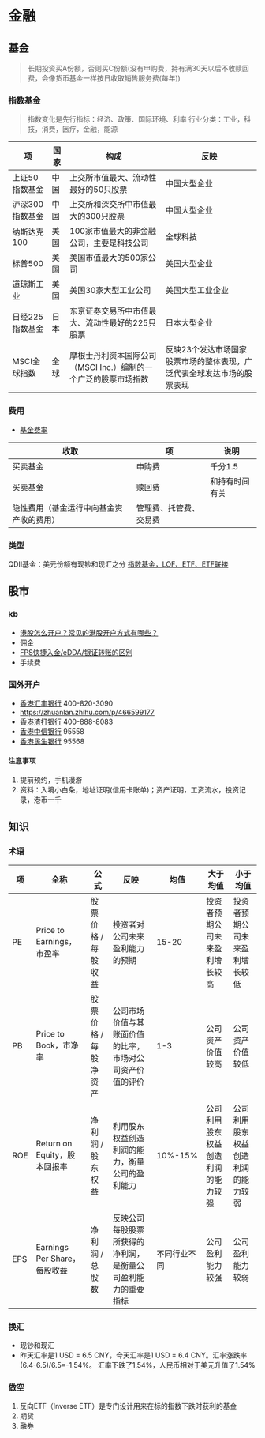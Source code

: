 # 金融
## 基金
> 长期投资买A份额，否则买C份额(没有申购费，持有满30天以后不收赎回费，会像货币基金一样按日收取销售服务费(每年))

### 指数基金
> 指数变化是先行指标：经济、政策、国际环境、利率
行业分类：工业，科技，消费，医疗，金融，能源

| 项 | 国家 | 构成 | 反映 |
| - | - | - | - |
| 上证50指数基金 | 中国 | 上交所市值最大、流动性最好的50只股票 | 中国大型企业 |
| 沪深300指数基金 | 中国 | 上交所和深交所中市值最大的300只股票 | 中国大型企业 |
| 纳斯达克100 | 美国 | 100家市值最大的非金融公司，主要是科技公司 | 全球科技 |
| 标普500 | 美国 | 美国市值最大的500家公司 | 美国大型企业 |
| 道琼斯工业 | 美国 | 美国30家大型工业公司 | 美国大型工业企业 |
| 日经225指数基金 | 日本 | 东京证券交易所中市值最大、流动性最好的225只股票 | 日本大型企业 |
| MSCI全球指数 | 全球 | 摩根士丹利资本国际公司（MSCI Inc.）编制的一个广泛的股票市场指数 | 反映23个发达市场国家股票市场的整体表现，广泛代表全球发达市场的股票表现 |

### 费用
* [基金费率](https://zhuanlan.zhihu.com/p/97207789)

| 收取 | 项 | 说明 |
| - | - | - |
| 买卖基金 | 申购费 | 千分1.5 |
| 买卖基金 | 赎回费 | 和持有时间有关 |
| 隐性费用（基金运行中向基金资产收的费用） | 管理费、托管费、交易费 |  |

### 类型
QDII基金：美元份额有现钞和现汇之分
[指数基金，LOF、ETF、ETF联接](https://www.zhihu.com/question/283131851)

## 股市
### kb
* [港股怎么开户？常见的港股开户方式有哪些？](https://xueqiu.com/2688347802/204415877)
* [佣金](https://www.zhihu.com/question/382642027)
* [FPS快捷入金/eDDA/银证转账的区别](https://xueqiu.com/1532246163/158421767)
* 手续费

### 国外开户
* [香港汇丰银行](https://www.hsbc.com.cn/) 400-820-3090
* https://zhuanlan.zhihu.com/p/466599177
* [香港渣打银行](https://www.sc.com/cn/) 400-888-8083
* [香港中信银行](https://www.cncbinternational.com/) 95558
* [香港民生银行](https://hk.cmbc.com.cn/) 95568

#### 注意事项
1. 提前预约，手机漫游
1. 资料：入境小白条，地址证明(信用卡账单)；资产证明，工资流水，投资记录，港币一千

## 知识
### 术语
| 项 | 全称 | 公式 | 反映 | 均值 | 大于均值 | 小于均值 |
| - | - | - | - | - | - | - |
| PE | Price to Earnings，市盈率 | 股票价格 / 每股收益 | 投资者对公司未来盈利能力的预期 | 15-20 | 投资者预期公司未来盈利增长较高 | 投资者预期公司未来盈利增长较低 |
| PB | Price to Book，市净率 | 股票价格 / 每股净资产 | 公司市场价值与其账面价值的比率，市场对公司资产价值的评价 | 1-3 | 公司资产价值较高 | 公司资产价值较低 |
| ROE | Return on Equity，股本回报率 | 净利润 / 股东权益 | 利用股东权益创造利润的能力，衡量公司的盈利能力 | 10%-15% | 公司利用股东权益创造利润的能力较强 | 公司利用股东权益创造利润的能力较弱 |
| EPS | Earnings Per Share，每股收益 | 净利润 / 总股数 | 反映公司每股股票所获得的净利润，是衡量公司盈利能力的重要指标 | 不同行业不同 | 公司盈利能力较强 | 公司盈利能力较弱 |

### 换汇
* 现钞和现汇
* 昨天汇率是1 USD = 6.5 CNY，今天汇率是1 USD = 6.4 CNY。汇率涨跌率(6.4-6.5)/6.5=-1.54%。  汇率下跌了1.54%，人民币相对于美元升值了1.54%

### 做空
1. 反向ETF（Inverse ETF）是专门设计用来在标的指数下跌时获利的基金
1. 期货
1. 融券